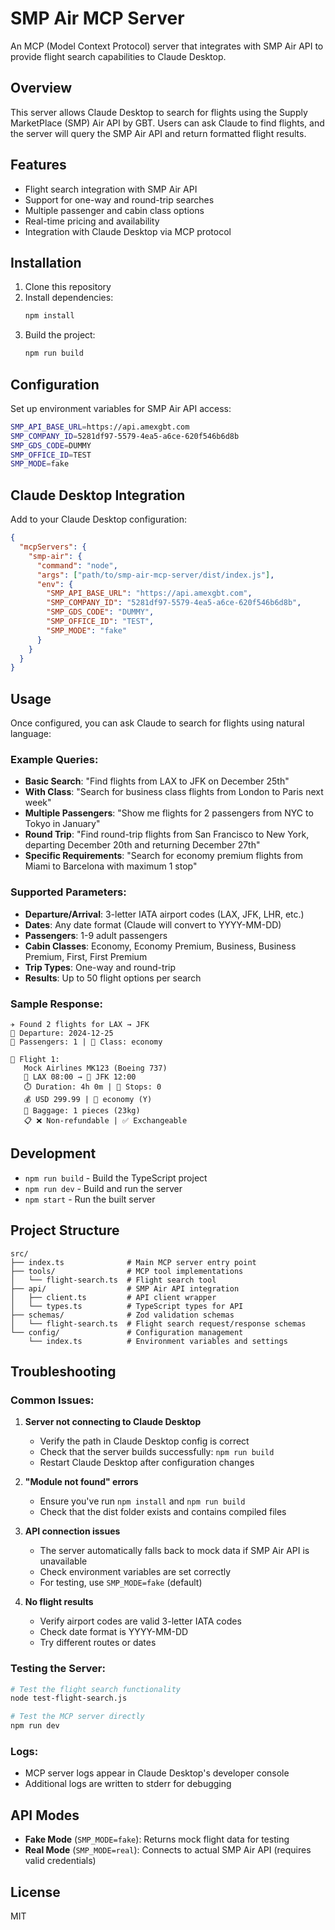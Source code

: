 # SMP Air MCP Server

An MCP (Model Context Protocol) server that integrates with SMP Air API to provide flight search capabilities to Claude Desktop.

## Overview

This server allows Claude Desktop to search for flights using the Supply MarketPlace (SMP) Air API by GBT. Users can ask Claude to find flights, and the server will query the SMP Air API and return formatted flight results.

## Features

- Flight search integration with SMP Air API
- Support for one-way and round-trip searches
- Multiple passenger and cabin class options
- Real-time pricing and availability
- Integration with Claude Desktop via MCP protocol

## Installation

1. Clone this repository
2. Install dependencies:
   ```bash
   npm install
   ```
3. Build the project:
   ```bash
   npm run build
   ```

## Configuration

Set up environment variables for SMP Air API access:

```bash
SMP_API_BASE_URL=https://api.amexgbt.com
SMP_COMPANY_ID=5281df97-5579-4ea5-a6ce-620f546b6d8b
SMP_GDS_CODE=DUMMY
SMP_OFFICE_ID=TEST
SMP_MODE=fake
```

## Claude Desktop Integration

Add to your Claude Desktop configuration:

```json
{
  "mcpServers": {
    "smp-air": {
      "command": "node",
      "args": ["path/to/smp-air-mcp-server/dist/index.js"],
      "env": {
        "SMP_API_BASE_URL": "https://api.amexgbt.com",
        "SMP_COMPANY_ID": "5281df97-5579-4ea5-a6ce-620f546b6d8b",
        "SMP_GDS_CODE": "DUMMY",
        "SMP_OFFICE_ID": "TEST",
        "SMP_MODE": "fake"
      }
    }
  }
}
```

## Usage

Once configured, you can ask Claude to search for flights using natural language:

### Example Queries:
- **Basic Search**: "Find flights from LAX to JFK on December 25th"
- **With Class**: "Search for business class flights from London to Paris next week"
- **Multiple Passengers**: "Show me flights for 2 passengers from NYC to Tokyo in January"
- **Round Trip**: "Find round-trip flights from San Francisco to New York, departing December 20th and returning December 27th"
- **Specific Requirements**: "Search for economy premium flights from Miami to Barcelona with maximum 1 stop"

### Supported Parameters:
- **Departure/Arrival**: 3-letter IATA airport codes (LAX, JFK, LHR, etc.)
- **Dates**: Any date format (Claude will convert to YYYY-MM-DD)
- **Passengers**: 1-9 adult passengers
- **Cabin Classes**: Economy, Economy Premium, Business, Business Premium, First, First Premium
- **Trip Types**: One-way and round-trip
- **Results**: Up to 50 flight options per search

### Sample Response:
```
✈️ Found 2 flights for LAX → JFK
📅 Departure: 2024-12-25
👥 Passengers: 1 | 🎫 Class: economy

🔸 Flight 1:
   Mock Airlines MK123 (Boeing 737)
   🛫 LAX 08:00 → 🛬 JFK 12:00
   ⏱️ Duration: 4h 0m | 🔄 Stops: 0
   💰 USD 299.99 | 🎫 economy (Y)
   🧳 Baggage: 1 pieces (23kg)
   📋 ❌ Non-refundable | ✅ Exchangeable
```

## Development

- `npm run build` - Build the TypeScript project
- `npm run dev` - Build and run the server
- `npm start` - Run the built server

## Project Structure

```
src/
├── index.ts              # Main MCP server entry point
├── tools/                # MCP tool implementations
│   └── flight-search.ts  # Flight search tool
├── api/                  # SMP Air API integration
│   ├── client.ts         # API client wrapper
│   └── types.ts          # TypeScript types for API
├── schemas/              # Zod validation schemas
│   └── flight-search.ts  # Flight search request/response schemas
└── config/               # Configuration management
    └── index.ts          # Environment variables and settings
```

## Troubleshooting

### Common Issues:

1. **Server not connecting to Claude Desktop**
   - Verify the path in Claude Desktop config is correct
   - Check that the server builds successfully: `npm run build`
   - Restart Claude Desktop after configuration changes

2. **"Module not found" errors**
   - Ensure you've run `npm install` and `npm run build`
   - Check that the dist folder exists and contains compiled files

3. **API connection issues**
   - The server automatically falls back to mock data if SMP Air API is unavailable
   - Check environment variables are set correctly
   - For testing, use `SMP_MODE=fake` (default)

4. **No flight results**
   - Verify airport codes are valid 3-letter IATA codes
   - Check date format is YYYY-MM-DD
   - Try different routes or dates

### Testing the Server:
```bash
# Test the flight search functionality
node test-flight-search.js

# Test the MCP server directly
npm run dev
```

### Logs:
- MCP server logs appear in Claude Desktop's developer console
- Additional logs are written to stderr for debugging

## API Modes

- **Fake Mode** (`SMP_MODE=fake`): Returns mock flight data for testing
- **Real Mode** (`SMP_MODE=real`): Connects to actual SMP Air API (requires valid credentials)

## License

MIT 